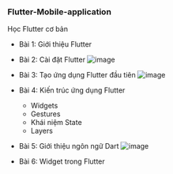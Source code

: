 ### Flutter-Mobile-application
Học Flutter cơ bản

- Bài 1: Giới thiệu Flutter


- Bài 2: Cài đặt Flutter
![image](https://user-images.githubusercontent.com/63546465/156698468-7d3a9240-6bd5-4224-bb0c-33dfb71fcd88.png)


- Bài 3: Tạo ứng dụng Flutter đầu tiên
![image](https://user-images.githubusercontent.com/63546465/156698129-ad44f029-4a8e-4de8-9024-5fe40f92a572.png)


- Bài 4: Kiến trúc ứng dụng Flutter
  + Widgets
  + Gestures
  + Khái niệm State
  + Layers


- Bài 5: Giới thiệu ngôn ngữ Dart
![image](https://user-images.githubusercontent.com/63546465/156698369-474e1ed4-0fc8-49e5-a286-79c6325a74a1.png)


- Bài 6: Widget trong Flutter

